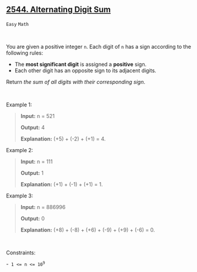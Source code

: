 ## [2544. Alternating Digit Sum](https://leetcode.com/problems/alternating-digit-sum)

<code>Easy</code> <code>Math</code>

<br>

You are given a positive integer <code>n</code>. Each digit of <code>n</code> has a sign according to the following rules:

- The __most significant digit__ is assigned a __positive__ sign.
- Each other digit has an opposite sign to its adjacent digits.

Return *the sum of all digits with their corresponding sign*.

<br>

Example 1:

> __Input:__ n = 521
> 
> __Output:__ 4
> 
> __Explanation:__ (+5) + (-2) + (+1) = 4.

Example 2:

> __Input:__ n = 111
> 
> __Output:__ 1
> 
> __Explanation:__ (+1) + (-1) + (+1) = 1.

Example 3:

> __Input:__ n = 886996
> 
> __Output:__ 0
> 
> __Explanation:__ (+8) + (-8) + (+6) + (-9) + (+9) + (-6) = 0.

<br>

Constraints:

-<code> 1 <= n <= 10<sup>9</sup></code>
